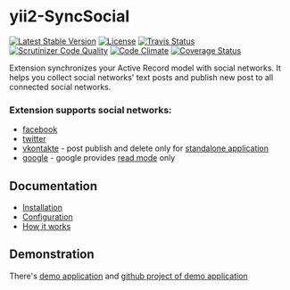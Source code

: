 yii2-SyncSocial
===============

[![Latest Stable Version](https://poser.pugx.org/ufocoder/yii2-syncsocial/v/stable.svg)](https://packagist.org/packages/ufocoder/yii2-syncsocial)
[![License](https://poser.pugx.org/ufocoder/yii2-syncsocial/license.svg)](https://packagist.org/packages/ufocoder/yii2-syncsocial)
[![Travis Status](https://travis-ci.org/ufocoder/yii2-SyncSocial.svg?branch=master)](https://travis-ci.org/ufocoder/yii2-SyncSocial)
[![Scrutinizer Code Quality](https://scrutinizer-ci.com/g/ufocoder/yii2-SyncSocial/badges/quality-score.png?b=master)](https://scrutinizer-ci.com/g/ufocoder/yii2-SyncSocial/?branch=master)
[![Code Climate](https://codeclimate.com/github/ufocoder/yii2-SyncSocial/badges/gpa.svg)](https://codeclimate.com/github/ufocoder/yii2-SyncSocial)
[![Coverage Status](https://coveralls.io/repos/ufocoder/yii2-SyncSocial/badge.svg?branch=master)](https://coveralls.io/r/ufocoder/yii2-SyncSocial?branch=master)

Extension synchronizes your Active Record model with social networks.
It helps you collect social networks' text posts and publish new post to all connected social networks.

### Extension supports social networks:

* [facebook](https://facebook.com)
* [twitter](https://twitter.com)
* [vkontakte](https://vk.com) - post publish and delete only for [standalone application](https://vk.com/dev/standalone)
* [google](https://google.com) - google provides [read mode](https://developers.google.com/+/api/) only


## Documentation

* [Installation](docs/installation.md)
* [Configuration](docs/configuration.md)
* [How it works](docs/howitworks.md)


## Demonstration

There's [demo application](http://yii2-syncsocial.ufocoder.com) and [github project of demo application](https://github.com/ufocoder/yii2-SyncSocial-demo)